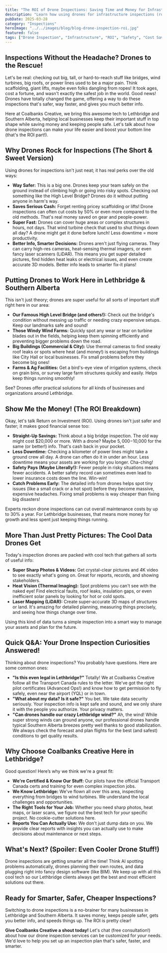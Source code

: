 ```yaml
---
title: "The ROI of Drone Inspections: Saving Time and Money for Infrastructure Projects"
description: "Learn how using drones for infrastructure inspections (roofs, bridges, power lines) enhances safety, reduces costs, and improves data quality."
pubDate: 2025-03-28
category: "Inspections"
heroImage: "../../images/blog/blog-drone-inspection-roi.jpg"
featured: false
tags: ["Drone Inspection", "Infrastructure", "ROI", "Safety", "Cost Savings", "Asset Management"]
---
```


## Inspections Without the Headache? Drones to the Rescue!

Let's be real: checking out big, tall, or hard-to-reach stuff like bridges, wind turbines, big roofs, or power lines used to be a major pain. Think scaffolding, giant lifts, maybe even folks dangling from ropes! It took ages, cost a fortune, and wasn't exactly the safest job in the world. Good news! Drones have totally changed the game, offering a way to do these inspections that's safer, way faster, and gives you much better info.

Here at Coalbanks Creative, we bring this awesome tech to Lethbridge and Southern Alberta, helping local businesses keep their important stuff in top shape while saving money and keeping people safe. Let's talk about how drone inspections can make your life easier and boost your bottom line (that's the ROI part!).

## Why Drones Rock for Inspections (The Short & Sweet Version)

Using drones for inspections isn't just neat; it has real perks over the old ways:

- **Way Safer:** This is a big one. Drones keep your team safely on the ground instead of climbing high or going into risky spots. Checking out something like the High Level Bridge? Drones do it without putting anyone in harm's way.
- **Saves Serious Cash:** Forget renting pricey scaffolding or lifts! Drone inspections can often cut costs by 50% or even more compared to the old methods. That's real money saved on gear and people-power.
- **Super Fast:** Drones can cover huge areas or complex structures in hours, not days. That wind turbine check that used to shut things down all day? A drone might get it done before lunch! Less downtime = more productivity.
- **Better Info, Smarter Decisions:** Drones aren't just flying cameras. They can carry high-res cameras, heat-sensing thermal imagers, or even fancy laser scanners (LiDAR). This means you get super detailed pictures, find hidden heat leaks or electrical issues, and even create accurate 3D models. Better info leads to smarter fix-it plans!

## Putting Drones to Work Here in Lethbridge & Southern Alberta

This isn't just theory; drones are super useful for all sorts of important stuff right here in our area:

- **Our Famous High Level Bridge (and others!):** Check out the bridge's condition without messing up traffic or needing crazy expensive setups. Keep our landmarks safe and sound!
- **Those Windy Wind Farms:** Quickly spot any wear or tear on turbine blades out in the fields, helping keep them spinning efficiently and preventing bigger problems down the road.
- **Big Buildings (Commercial & City):** Use thermal cameras to find sneaky roof leaks or spots where heat (and money!) is escaping from buildings like City Hall or local businesses. Fix small problems before they become big ones!
- **Farms & Ag Facilities:** Get a bird's-eye view of irrigation systems, check on grain bins, or survey large farm structures quickly and easily. Helps keep things running smoothly!

See? Drones offer practical solutions for all kinds of businesses and organizations around Lethbridge.

## Show Me the Money! (The ROI Breakdown)

Okay, let's talk Return on Investment (ROI). Using drones isn't just safer and faster; it makes good financial sense too:

- **Straight-Up Savings:** Think about a big bridge inspection. The old way might cost $20,000 or more. With a drone? Maybe $5,000-$10,000 for the same (or better!) info. That's cash back in your pocket.
- **Less Downtime:** Checking a kilometer of power lines might take a ground crew all day. A drone can often do it in under an hour. Less downtime means your assets are working for you longer. Cha-ching!
- **Safety Pays (Maybe Literally!):** Fewer people in risky situations means fewer accidents. A better safety record can sometimes even lead to lower insurance costs down the line. Win-win!
- **Catch Problems Early:** The detailed info from drones helps spot tiny issues (like a small crack or a hot spot) before they become massive, expensive headaches. Fixing small problems is way cheaper than fixing big disasters!

Experts reckon drone inspections can cut overall maintenance costs by up to 30% a year. For Lethbridge businesses, that means more money for growth and less spent just keeping things running.

## More Than Just Pretty Pictures: The Cool Data Drones Get

Today's inspection drones are packed with cool tech that gathers all sorts of useful info:

- **Super Sharp Photos & Videos:** Get crystal-clear pictures and 4K video to see exactly what's going on. Great for reports, records, and showing stakeholders.
- **Heat Vision (Thermal Imaging):** Spot problems you can't see with the naked eye! Find electrical faults, roof leaks, insulation gaps, or even inefficient solar panels by looking for hot or cold spots.
- **Laser Mapping (LiDAR):** Create super-accurate 3D maps of structures or land. It's amazing for detailed planning, measuring things precisely, and seeing how things change over time.

Using this kind of data turns a simple inspection into a smart way to manage your assets and plan for the future.

## Quick Q&A: Your Drone Inspection Curiosities Answered!

Thinking about drone inspections? You probably have questions. Here are some common ones:

- **"Is this even legal in Lethbridge?"**
  Totally! We at Coalbanks Creative follow all the Transport Canada rules to the letter. We've got the right pilot certificates (Advanced Ops!) and know how to get permission to fly safely, even near the airport (YQL) or in town.
- **"What about my data? Is it safe?"**
  You bet. We take data security seriously. Your inspection info is kept safe and sound, and we only share it with the people you authorize. Your privacy matters.
- **"Can drones handle our crazy Lethbridge wind?"**
  Ah, the wind! While super strong winds can ground anyone, our professional drones handle typical Southern Alberta breezes pretty well thanks to good stabilization. We always check the forecast and plan flights for the best (and safest) conditions to get quality results.

## Why Choose Coalbanks Creative Here in Lethbridge?

Good question! Here’s why we think we're a great fit:

- **We're Certified & Know Our Stuff:** Our pilots have the official Transport Canada certs and training for even complex inspection jobs.
- **We Know Lethbridge:** We've flown all over this area, inspecting everything from bridges to wind turbines. We understand the local challenges and opportunities.
- **The Right Tools for Your Job:** Whether you need sharp photos, heat maps, or laser scans, we figure out the best tech for *your* specific project. No cookie-cutter solutions here.
- **Reports You Can Actually Use:** We don't just dump data on you. We provide clear reports with insights you can actually use to make decisions about maintenance or next steps.

## What's Next? (Spoiler: Even Cooler Drone Stuff!)

Drone inspections are getting smarter all the time! Think AI spotting problems automatically, drones planning their own routes, and data plugging right into fancy design software (like BIM). We keep up with all this cool tech so our Lethbridge clients always get the best and most efficient solutions out there.

## Ready for Smarter, Safer, Cheaper Inspections?

Switching to drone inspections is a no-brainer for many businesses in Lethbridge and Southern Alberta. It saves money, keeps people safer, gets you better info, and speeds things up. The ROI is pretty clear!

**Give Coalbanks Creative a shout today!** Let's chat (free consultation!) about how our drone inspection services can be customized for *your* needs. We'd love to help you set up an inspection plan that's safer, faster, and smarter.
